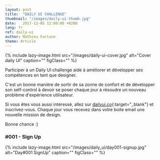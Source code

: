 ```yaml
---
layout: post
title:  "DAILY UI CHALLENGE"
thumbnail: "/images/daily-ui-thumb.jpg"
date:   2017-12-05 12:00:00 +0200
lang: fr
ref: daily-ui
author: Mathieu Fortune
theme: Article
---
```


{% include lazy-image.html src="/images/daily-ui-cover.jpg" alt="Cover daily UI" caption="" figClass="" %}

Participer à un Daily UI challenge aide à améliorer et développer ses compétences en tant que designer.

C'est un bonne manière de sortir de sa zonne de confort et de développer son self-control à devoir se poser chaque jour à résoudre un nouveau problème d'expérience utilisateur.

Si vous êtes vous aussi intéressé, allez sur [dailyui.co](http://www.dailyui.co/ "Site internet pour s'inscrire au Daily UI challenge"){:target="_blank"} et inscrivez-vous. Chaque jour vous recevez dans votre boite email une nouvelle mission de design.

Bonne chance :)

### #001 - Sign Up

{% include lazy-image.html src="/images/daily_ui/day001-signup.jpg" alt="Day#001 SignUp" caption="" figClass="" %}
